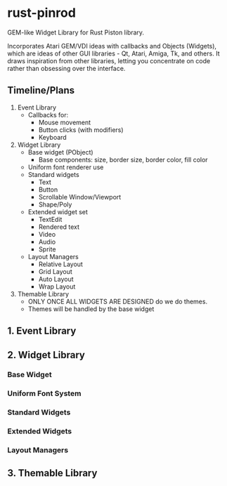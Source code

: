 # rust-pinrod

GEM-like Widget Library for Rust Piston library.

Incorporates Atari GEM/VDI ideas with callbacks and Objects (Widgets), which
are ideas of other GUI libraries - Qt, Atari, Amiga, Tk, and others.  It draws
inspiration from other libraries, letting you concentrate on code rather than
obsessing over the interface.

## Timeline/Plans

1. Event Library
   - Callbacks for:
       - Mouse movement
       - Button clicks (with modifiers)
       - Keyboard
2. Widget Library
   - Base widget (PObject)
       - Base components: size, border size, border color, fill color
   - Uniform font renderer use
   - Standard widgets
       - Text
       - Button
       - Scrollable Window/Viewport
       - Shape/Poly
   - Extended widget set
       - TextEdit
       - Rendered text
       - Video
       - Audio
       - Sprite
   - Layout Managers
       - Relative Layout
       - Grid Layout
       - Auto Layout
       - Wrap Layout
3. Themable Library
   - ONLY ONCE ALL WIDGETS ARE DESIGNED do we do themes.
   - Themes will be handled by the base widget

## 1. Event Library

## 2. Widget Library

### Base Widget

### Uniform Font System

### Standard Widgets

### Extended Widgets

### Layout Managers

## 3. Themable Library


